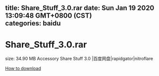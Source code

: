 
title: Share_Stuff_3.0.rar
date: Sun Jan 19 2020 13:09:48 GMT+0800 (CST)    
categories: baidu
---

# Share_Stuff_3.0.rar
size: 34.90 MB
 Accessory Share Stuff 3.0 |百度网盘|rapidgator|nitroflare
 

[How to download](https://bpcam.bemobtrk.com/go/2ceec3aa-1ca2-46d6-b9ff-aaa5c184517c?jno=722)